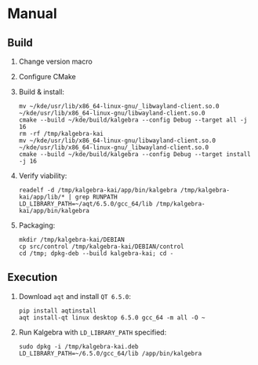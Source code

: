 # Manual

## Build
1. Change version macro

2. Configure CMake

3. Build & install:

    ```shell
    mv ~/kde/usr/lib/x86_64-linux-gnu/_libwayland-client.so.0 ~/kde/usr/lib/x86_64-linux-gnu/libwayland-client.so.0
    cmake --build ~/kde/build/kalgebra --config Debug --target all -j 16
    rm -rf /tmp/kalgebra-kai
    mv ~/kde/usr/lib/x86_64-linux-gnu/libwayland-client.so.0 ~/kde/usr/lib/x86_64-linux-gnu/_libwayland-client.so.0
    cmake --build ~/kde/build/kalgebra --config Debug --target install -j 16
    ```

4. Verify viability:

    ```shell
    readelf -d /tmp/kalgebra-kai/app/bin/kalgebra /tmp/kalgebra-kai/app/lib/* | grep RUNPATH
    LD_LIBRARY_PATH=~/aqt/6.5.0/gcc_64/lib /tmp/kalgebra-kai/app/bin/kalgebra
    ```

5. Packaging:

    ```shell
    mkdir /tmp/kalgebra-kai/DEBIAN
    cp src/control /tmp/kalgebra-kai/DEBIAN/control
    cd /tmp; dpkg-deb --build kalgebra-kai; cd -
    ```

## Execution
1. Download `aqt` and install `QT 6.5.0`:

    ```shell
    pip install aqtinstall
    aqt install-qt linux desktop 6.5.0 gcc_64 -m all -O ~
    ```

2. Run Kalgebra with `LD_LIBRARY_PATH` specified:

    ```shell
    sudo dpkg -i /tmp/kalgebra-kai.deb
    LD_LIBRARY_PATH=~/6.5.0/gcc_64/lib /app/bin/kalgebra
    ```
